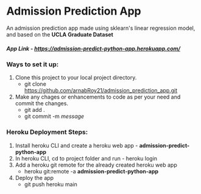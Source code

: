 # Admission Prediction App
An admission prediction app made using sklearn's linear regression model, and based on the **UCLA Graduate Dataset**

##### App Link - https://admission-predict-python-app.herokuapp.com/


### Ways to set it up:

1. Clone this project to your local project directory.
   - git clone https://github.com/arnabRoy21/admission_prediction_app.git
2. Make any chages or enhancements to code as per your need and commit the changes.
   - git add .
   - git commit -m *message*

### Heroku Deployment Steps:

1. Install heroku CLI and create a heroku web app - **admission-predict-python-app**
2. In heroku CLI, cd to project folder and run - heroku login
3. Add a heroku git remote for the already created heroku web app
   - heroku git:remote -a **admission-predict-python-app**
4. Deploy the app
   - git push heroku main
